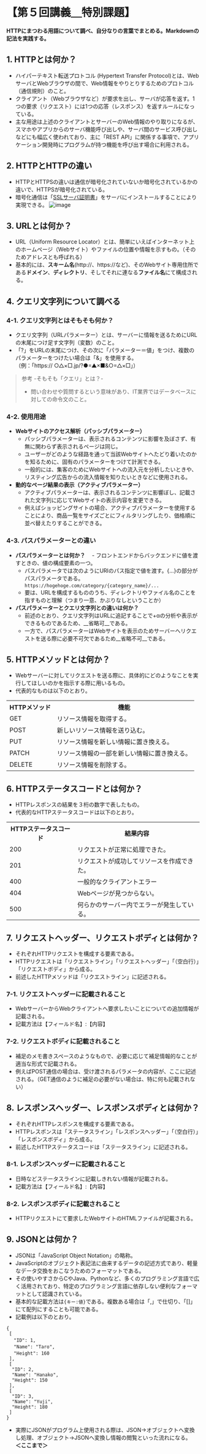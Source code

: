 # 【第５回講義＿特別課題】
__HTTPにまつわる用語について調べ、自分なりの言葉でまとめる。Markdownの記法を実践する。__
## 1. HTTPとは何か？
- ハイパーテキスト転送プロトコル (Hypertext Transfer Protocol)とは、WebサーバとWebブラウザの間で、Web情報をやりとりするためのプロトコル（通信規則）のこと。
- クライアント（Webブラウザなど）が要求を出し、サーバが応答を返す。1つの要求（リクエスト）には1つの応答（レスポンス）を返すルールになっている。
- 主な用途は上述のクライアントとサーバーのWeb情報のやり取りになるが、スマホやアプリからのサーバ機能呼び出しや、サーバ間のサービス呼び出しなどにも幅広く使われており、主に「REST API」に関係する事項で、アプリケーション開発時にプログラムが持つ機能を呼び出す場合に利用される。
## 2. HTTPとHTTPの違い
- HTTPとHTTPSの違いは通信が暗号化されていないか暗号化されているかの違いで、HTTPSが暗号化されている。
- 暗号化通信は「[SSLサーバ証明書](https://www.itmanage.co.jp/security/ssl/)」をサーバにインストールすることにより実現できる。
![image](https://github.com/setagaya1/lecture5-special/assets/136170263/d5a4f50f-b5d5-40f4-880b-58de4ce8ecfd)

## 3. URLとは何か？
- URL（Uniform Resource Locator）とは、簡単にいえばインターネット上のホームページ（Webサイト）やファイルの位置や情報を示すもの。（そのためアドレスとも呼ばれる）
- 基本的には、**スキーム名**(http://、https://など)、そのWebサイト専用住所である**ドメイン**、**ディレクトリ**、そしてそれに連なる**ファイル名**にて構成される。

## 4. クエリ文字列について調べる
### 4-1. クエリ文字列とはそもそも何か？
- クエリ文字列（URLパラメーター）とは、サーバーに情報を送るためにURLの末尾につけ足す文字列（変数）のこと。
- 「?」をURLの末尾につけ、その次に「パラメーター＝値」をつけ、複数のパラメーターをつけたい場合は「&」を使用する。  
（例：「https:// ○△×□.jp/?●=▲×■&○=△×□」）
>  参考 -そもそも「クエリ」とは？-
> - 問い合わせや質問するという意味があり、IT業界ではデータベースに対しての命令文のこと。
### 4-2. 使用用途
- __Webサイトのアクセス解析（パッシブパラメーター）__
  - パッシブパラメーターは、表示されるコンテンツに影響を及ぼさず、有無に関わらず表示されるページは同じ。
  - ユーザーがどのような経路を通って当該Webサイトへたどり着いたのかを知るために、固有のパラメーターをつけて計測できる。
  - 一般的には、集客のためにWebサイトへの流入元を分析したいときや、リスティング広告からの流入情報を知りたいときなどに使用される。
- __動的なページ結果の表示（アクティブパラメーター）__
  - アクティブパラメーターは、表示されるコンテンツに影響ぼし、記載された文字列に応じてWebサイトの表示内容を変更できる。
  - 例えばショッピングサイトの場合、アクティブパラメーターを使用することにより、商品一覧をサイズごとにフィルタリングしたり、価格順に並べ替えたりすることができる。
### 4-3. パスパラメーターとの違い
- __パスパラメーターとは何か？__
　- フロントエンドからバックエンドに値を渡すときの、値の構成要素の一つ。
  - パスパラメータでは次のようにURIのパス指定で値を渡す。{...}の部分がパスパラメータである。  
`https://hogehoge.com/category/{category_name}/...`
  - 要は、URLを構成するもののうち、ディレクトリやファイル名のことを指すものと理解（つまり一意、かぶりなしということか）
- __パスパラメーターとクエリ文字列との違いは何か？__
  - 前述のとおり、クエリ文字列はURLに追記することで+αの分析や表示ができるものであるため、__省略可__である。
  - 一方で、パスパラメーターはWebサイトを表示のためサーバーへリクエストを送る際に必要不可欠であるため__省略不可__である。
## 5. HTTPメソッドとは何か？
- Webサーバーに対してリクエストを送る際に、具体的にどのようなことを実行してほしいのかを指示する際に用いるもの。
- 代表的なものは以下のとおり。  
<table>
    <tr>
        <th>HTTPメソッド</th>
        <th>機能</th>
    </tr>
    <tr>
        <td>GET</td>
        <td>リソース情報を取得する。</td>
    </tr>
      <tr>
        <td>POST</td>
        <td>新しいリソース情報を送り込む。</td>
    </tr>
    <tr>
        <td>PUT</td>
        <td>リソース情報を新しい情報に置き換える。</td>
    </tr>
    <tr>
        <td>PATCH</td>
        <td>リソース情報の一部を新しい情報に置き換える。</td>
    </tr>
    <tr>
        <td>DELETE</td>
        <td>リソース情報を削除する。</td>
    </tr>
</table>

## 6. HTTPステータスコードとは何か？
- HTTPレスポンスの結果を３桁の数字で表したもの。
- 代表的なHTTPステータスコードは以下のとおり。
<table>
    <tr>
        <th>HTTPステータスコード</th>
        <th>結果内容</th>
    </tr>
    <tr>
        <td>200</td>
        <td>リクエストが正常に処理できた。</td>
    </tr>
      <tr>
        <td>201</td>
        <td>リクエストが成功してリソースを作成できた。</td>
    </tr>
    <tr>
        <td>400</td>
        <td>一般的なクライアントエラー</td>
    </tr>
    <tr>
        <td>404</td>
        <td>Webページが見つからない。</td>
    </tr>
    <tr>
        <td>500</td>
        <td>何らかのサーバー内でエラーが発生している。</td>
    </tr>
</table>

## 7. リクエストヘッダー、リクエストボディとは何か？
- それぞれHTTPリクエストを構成する要素である。
- HTTPリクエストは「リクエストライン」「リクエストヘッダー」「（空白行）」「リクエストボディ」から成る。
- 前述したHTTPメソッドは「リクエストライン」に記述される。
### 7-1. リクエストヘッダーに記載されること
- WebサーバーからWebクライアントへ要求したいことについての追加情報が記載される。
- 記載方法は【フィールド名】:【内容】
### 7-2. リクエストボディに記載されること
- 補足のメモ書きスペースのようなもので、必要に応じて補足情報的なことが適当な形式で記載される。
- 例えばPOST通信の場合は、受け渡されるパラメータの内容が、ここに記述される。（GET通信のように補足の必要がない場合は、特に何も記載されない）

## 8. レスポンスヘッダー、レスポンスボディとは何か？
- それぞれHTTPレスポンスを構成する要素である。
- HTTPレスポンスは「ステータスライン」「レスポンスヘッダー」「（空白行）」「レスポンスボディ」から成る。
- 前述したHTTPステータスコードは「ステータスライン」に記述される。
### 8-1. レスポンスヘッダーに記載されること
- 日時などステータスラインに記載しきれない情報が記載される。
- 記載方法は【フィールド名】:【内容】
### 8-2. レスポンスボディに記載されること
- HTTPリクエストにて要求したWebサイトのHTMLファイルが記載される。

## 9. JSONとは何か？
- JSONは「JavaScript Object Notation」の略称。
- JavaScriptのオブジェクト表記法に由来するデータの記述方式であり、軽量なデータ交換をおこなうためのフォーマットである。
- その使いやすさからCやJava、Pythonなど、多くのプログラミング言語で広く活用されており、特定のプログラミング言語に依存しない便利なフォーマットとして認識されている。
- 基本的な記載方法は`{キー:値}`である。複数ある場合は「,」で仕切り、「[]」にて配列にすることも可能である。
- 記載例は以下のとおり。
```
{
 [
 　"ID": 1,
 　"Name": "Taro",
 　"Height": 160
 ],
 [
  "ID": 2,
  "Name": "Hanako",
  "Height": 150
 ],
 [
  "ID": 3,
  "Name": "Yuji",
  "Height": 180
 ]
}
```
- 実際にJSONがプログラム上使用される際は、JSON→オブジェクトへ変換し処理、オブジェクト→JSONへ変換し情報の閲覧といった流れになる。  
**＜ここまで＞**

